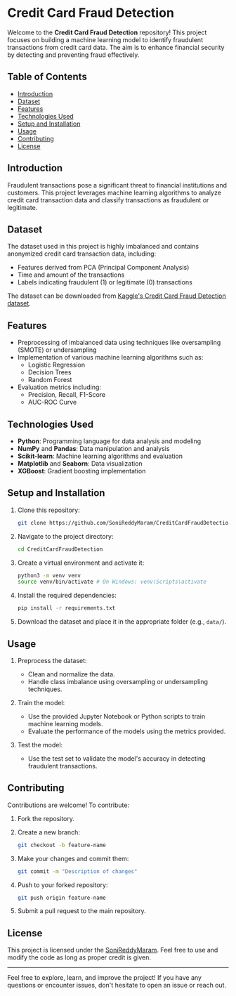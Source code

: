 # Credit Card Fraud Detection

Welcome to the **Credit Card Fraud Detection** repository! This project focuses on building a machine learning model to identify fraudulent transactions from credit card data. The aim is to enhance financial security by detecting and preventing fraud effectively.

## Table of Contents

- [Introduction](#introduction)
- [Dataset](#dataset)
- [Features](#features)
- [Technologies Used](#technologies-used)
- [Setup and Installation](#setup-and-installation)
- [Usage](#usage)
- [Contributing](#contributing)
- [License](#license)

## Introduction

Fraudulent transactions pose a significant threat to financial institutions and customers. This project leverages machine learning algorithms to analyze credit card transaction data and classify transactions as fraudulent or legitimate.

## Dataset

The dataset used in this project is highly imbalanced and contains anonymized credit card transaction data, including:

- Features derived from PCA (Principal Component Analysis)
- Time and amount of the transactions
- Labels indicating fraudulent (1) or legitimate (0) transactions

The dataset can be downloaded from [Kaggle's Credit Card Fraud Detection dataset](https://www.kaggle.com/mlg-ulb/creditcardfraud).

## Features

- Preprocessing of imbalanced data using techniques like oversampling (SMOTE) or undersampling
- Implementation of various machine learning algorithms such as:
  - Logistic Regression
  - Decision Trees
  - Random Forest
- Evaluation metrics including:
  - Precision, Recall, F1-Score
  - AUC-ROC Curve

## Technologies Used

- **Python**: Programming language for data analysis and modeling
- **NumPy** and **Pandas**: Data manipulation and analysis
- **Scikit-learn**: Machine learning algorithms and evaluation
- **Matplotlib** and **Seaborn**: Data visualization
- **XGBoost**: Gradient boosting implementation

## Setup and Installation

1. Clone this repository:

   ```bash
   git clone https://github.com/SoniReddyMaram/CreditCardFraudDetection.git
   ```

2. Navigate to the project directory:

   ```bash
   cd CreditCardFraudDetection
   ```

3. Create a virtual environment and activate it:

   ```bash
   python3 -m venv venv
   source venv/bin/activate # On Windows: venv\Scripts\activate
   ```

4. Install the required dependencies:

   ```bash
   pip install -r requirements.txt
   ```

5. Download the dataset and place it in the appropriate folder (e.g., `data/`).

## Usage

1. Preprocess the dataset:

   - Clean and normalize the data.
   - Handle class imbalance using oversampling or undersampling techniques.

2. Train the model:

   - Use the provided Jupyter Notebook or Python scripts to train machine learning models.
   - Evaluate the performance of the models using the metrics provided.

3. Test the model:

   - Use the test set to validate the model's accuracy in detecting fraudulent transactions.

## Contributing

Contributions are welcome! To contribute:

1. Fork the repository.
2. Create a new branch:

   ```bash
   git checkout -b feature-name
   ```

3. Make your changes and commit them:

   ```bash
   git commit -m "Description of changes"
   ```

4. Push to your forked repository:

   ```bash
   git push origin feature-name
   ```

5. Submit a pull request to the main repository.

## License

This project is licensed under the [SoniReddyMaram](LICENSE). Feel free to use and modify the code as long as proper credit is given.

---

Feel free to explore, learn, and improve the project! If you have any questions or encounter issues, don't hesitate to open an issue or reach out.
